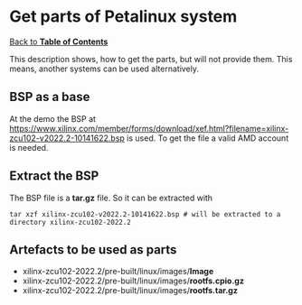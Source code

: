 # Get parts of Petalinux system

[Back to **Table of Contents**](Readme.md)

This description shows, how to get the parts, but will not provide them. This means, another systems can be used alternatively.

## BSP as a base
At the demo the BSP at <https://www.xilinx.com/member/forms/download/xef.html?filename=xilinx-zcu102-v2022.2-10141622.bsp> is used.
To get the file a valid AMD account is needed.

## Extract the BSP
The BSP file is a **tar.gz** file. So it can be extracted with

    tar xzf xilinx-zcu102-v2022.2-10141622.bsp # will be extracted to a directory xilinx-zcu102-2022.2

##  <a name="artefacts"></a>Artefacts to be used as parts

  * xilinx-zcu102-2022.2/pre-built/linux/images/**Image**
  * xilinx-zcu102-2022.2/pre-built/linux/images/**rootfs.cpio.gz**
  * xilinx-zcu102-2022.2/pre-built/linux/images/**rootfs.tar.gz**





